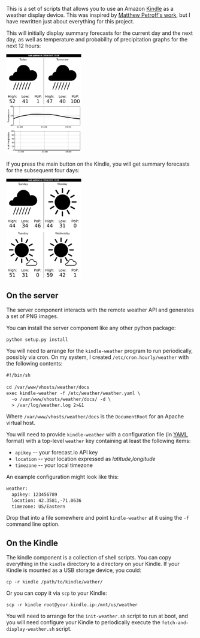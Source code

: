 This is a set of scripts that allows you to use an Amazon [Kindle][]
as a weather display device.  This was inspired by [Matthew Petroff's
work][mpetroff], but I have rewritten just about everything for this
project.

[kindle]: http://amazon.com/kindle
[mpetroff]: http://mpetroff.net/2012/09/kindle-weather-display/

This will initially display summary forecasts for the current day and
the next day, as well as temperature and probability of precipitation
graphs for the next 12 hours:

<img src="docs/page1.png" width="200"/>

If you press the main button on the Kindle, you will get summary
forecasts for the subsequent four days:

<img src="docs/page2.png" width="200"/>

## On the server

The server component interacts with the remote weather API and
generates a set of PNG images.

You can install the server component like any other python package:

    python setup.py install

You will need to arrange for the `kindle-weather` program to run
periodically, possibly via cron.  On my system, I created
`/etc/cron.hourly/weather` with the following contents:

    #!/bin/sh

    cd /var/www/vhosts/weather/docs
    exec kindle-weather -f /etc/weather/weather.yaml \
      -o /var/www/vhosts/weather/docs/ -d \
      > /var/log/weather.log 2>&1

Where `/var/www/vhosts/weather/docs` is the `DocumentRoot` for an
Apache virtual host.

You will need to provide `kindle-weather` with a configuration file
(in [YAML][] format) with a top-level `weather` key containing at
least the following items:

[yaml]: http://en.wikipedia.org/wiki/YAML

- `apikey` -- your forecast.io API key
- `location` -- your location expressed as *latitude,longitude*
- `timezone` -- your local timezone

An example configuration might look like this:

    weather:
      apikey: 123456789
      location: 42.3581,-71.0636
      timezone: US/Eastern

Drop that into a file somewhere and point `kindle-weather` at it using
the `-f` command line option.

## On the Kindle

The kindle component is a collection of shell scripts.  You can copy
everything in the `kindle` directory to a directory on your Kindle.
If your Kindle is mounted as a USB storage device, you could:

    cp -r kindle /path/to/kindle/wather/

Or you can copy it via `scp` to your Kindle:

    scp -r kindle root@your.kindle.ip:/mnt/us/weather

You will need to arrange for the `init-weather.sh` script to run at
boot, and you will need configure your Kindle to periodically execute
the `fetch-and-display-weather.sh` script.

